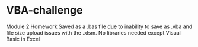 # VBA-challenge
Module 2 Homework
Saved as a .bas file due to inability to save as .vba and file size upload issues with the .xlsm.
No libraries needed except Visual Basic in Excel
